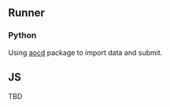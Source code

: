 ## Runner
### Python
Using [aocd](https://pypi.org/project/advent-of-code-data/) package to import data and submit.

## JS
TBD
